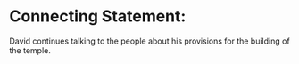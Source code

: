 # Connecting Statement:

David continues talking to the people about his provisions for the building of the temple.